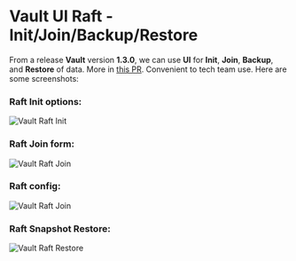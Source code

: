 # Vault UI Raft - Init/Join/Backup/Restore 

From a release **Vault** version **1.3.0**, we can use **UI** for **Init**, **Join**, **Backup**, and **Restore** of data. More in [this PR](https://github.com/hashicorp/vault/pull/7410). Convenient to tech team use. Here are some screenshots:

### Raft Init options:
![Vault Raft Init](images/vault-raft-init.png)

### Raft Join form:
![Vault Raft Join](images/vault-raft-join.png)

### Raft config:
![Vault Raft Join](images/vault-raft-config.png)

### Raft Snapshot Restore:
![Vault Raft Restore](images/vault-raft-restore.png)
